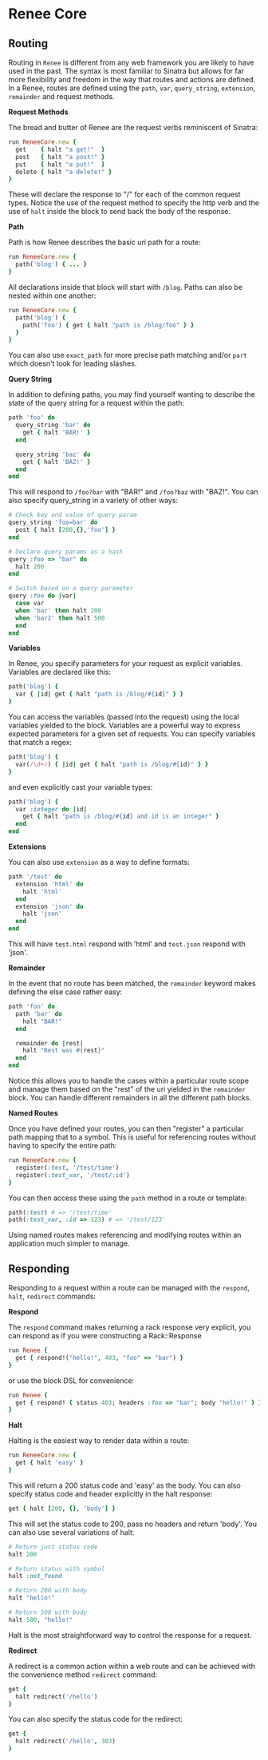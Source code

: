 # Renee Core

## Routing

Routing in `Renee` is different from any web framework you are likely to have used in the past. The syntax is most familiar to Sinatra but allows
for far more flexibility and freedom in the way that routes and actions are defined. In a Renee, routes are defined using the `path`, `var`, `query_string`, `extension`, `remainder` and request methods.

**Request Methods**

The bread and butter of Renee are the request verbs reminiscent of Sinatra:

```ruby
run ReneeCore.new {
  get    { halt "a get!"  }
  post   { halt "a post!" }
  put    { halt "a put!"  }
  delete { halt "a delete!" }
}
```

These will declare the response to "/" for each of the common request types. Notice the use of the request method to
specify the http verb and the use of `halt` inside the block to send back the body of the response.

**Path**

Path is how Renee describes the basic uri path for a route:

```ruby
run ReneeCore.new {
  path('blog') { ... }
}
```

All declarations inside that block will start with `/blog`. Paths can also be nested within one another:

```ruby
run ReneeCore.new {
  path('blog') {
    path('foo') { get { halt "path is /blog/foo" } }
  }
}
```

You can also use `exact_path` for more precise path matching and/or `part` which doesn't look for leading slashes.

**Query String**

In addition to defining paths, you may find yourself wanting to describe the state of the query string for a request within the path:

```ruby
path 'foo' do
  query_string 'bar' do
    get { halt 'BAR!' }
  end

  query_string 'baz' do
    get { halt 'BAZ!' }
  end
end
```

This will respond to `/foo?bar` with "BAR!" and `/foo?baz` with "BAZ!". You can also specify query_string in a variety of other ways:

```ruby
# Check key and value of query param
query_string 'foo=bar' do
  post { halt [200,{},'foo'] }
end

# Declare query params as a hash
query :foo => "bar" do
  halt 200
end

# Switch based on a query parameter
query :foo do |var|
  case var
  when 'bar' then halt 200
  when 'bar2' then halt 500
  end
end
```

**Variables**

In Renee, you specify parameters for your request as explicit variables. Variables are declared like this:

```ruby
path('blog') {
  var { |id| get { halt "path is /blog/#{id}" } }
}
```

You can access the variables (passed into the request) using the local variables yielded to the block. Variables are a powerful
way to express expected parameters for a given set of requests. You can specify variables that match a regex:

```ruby
path('blog') {
  var(/\d+/) { |id| get { halt "path is /blog/#{id}" } }
}
```

and even explicitly cast your variable types:

```ruby
path('blog') {
  var :integer do |id|
    get { halt "path is /blog/#{id} and id is an integer" }
  end
end
```

**Extensions**

You can also use `extension` as a way to define formats:

```ruby
path '/test' do
  extension 'html' do
    halt 'html'
  end
  extension 'json' do
    halt 'json'
  end
end
```

This will have `test.html` respond with 'html' and `test.json` respond with 'json'.

**Remainder**

In the event that no route has been matched, the `remainder` keyword makes defining the else case rather easy:

```ruby
path 'foo' do
  path 'bar' do
    halt "BAR!"
  end

  remainder do |rest|
    halt "Rest was #{rest}"
  end
end
```

Notice this allows you to handle the cases within a particular route scope and manage them based on the "rest" of the uri yielded in the `remainder` block. You
can handle different remainders in all the different path blocks.

**Named Routes**

Once you have defined your routes, you can then "register" a particular path mapping that to a symbol. This is useful for referencing routes without
having to specify the entire path:

```ruby
run ReneeCore.new {
  register(:test, '/test/time')
  register(:test_var, '/test/:id')
}
```

You can then access these using the `path` method in a route or template:

```ruby
path(:test) # => '/test/time'
path(:test_var, :id => 123) # => '/test/123'
```

Using named routes makes referencing and modifying routes within an application much simpler to manage.

## Responding

Responding to a request within a route can be managed with the `respond`, `halt`, `redirect` commands:

**Respond**

The `respond` command makes returning a rack response very explicit, you can respond as if you were constructing a Rack::Response

```ruby
run Renee {
  get { respond!("hello!", 403, "foo" => "bar") }
}
```

or use the block DSL for convenience:

```ruby
run Renee {
  get { respond! { status 403; headers :foo => "bar"; body "hello!" } }
}
```

**Halt**

Halting is the easiest way to render data within a route:

```ruby
run ReneeCore.new {
  get { halt 'easy' }
}
```

This will return a 200 status code and 'easy' as the body. You can also specify status code and header explicitly in the halt response:

```ruby
get { halt [200, {}, 'body'] }
```

This will set the status code to 200, pass no headers and return 'body'. You can also use several variations of halt:

```ruby
# Return just status code
halt 200

# Return status with symbol
halt :not_found

# Return 200 with body
halt "hello!"

# Return 500 with body
halt 500, "hello!"
```

Halt is the most straightforward way to control the response for a request.

**Redirect**

A redirect is a common action within a web route and can be achieved with the convenience method `redirect` command:

```ruby
get {
  halt redirect('/hello')
}
```

You can also specify the status code for the redirect:

```ruby
get {
  halt redirect('/hello', 303)
}
```